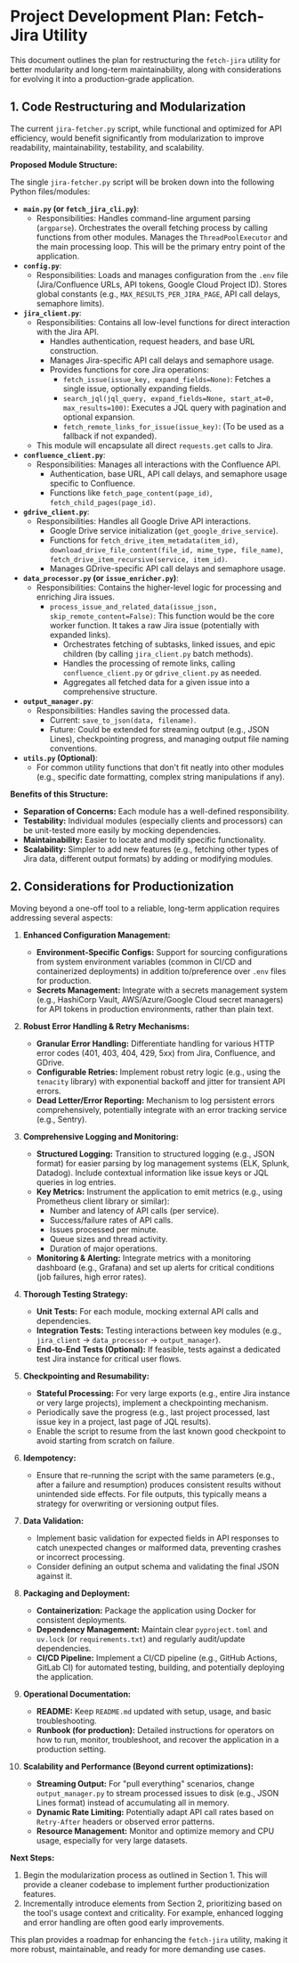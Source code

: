 # Project Development Plan: Fetch-Jira Utility

This document outlines the plan for restructuring the `fetch-jira` utility for better modularity and long-term maintainability, along with considerations for evolving it into a production-grade application.

## 1. Code Restructuring and Modularization

The current `jira-fetcher.py` script, while functional and optimized for API efficiency, would benefit significantly from modularization to improve readability, maintainability, testability, and scalability.

**Proposed Module Structure:**

The single `jira-fetcher.py` script will be broken down into the following Python files/modules:

*   **`main.py` (or `fetch_jira_cli.py`)**:
    *   Responsibilities: Handles command-line argument parsing (`argparse`). Orchestrates the overall fetching process by calling functions from other modules. Manages the `ThreadPoolExecutor` and the main processing loop. This will be the primary entry point of the application.
*   **`config.py`**:
    *   Responsibilities: Loads and manages configuration from the `.env` file (Jira/Confluence URLs, API tokens, Google Cloud Project ID). Stores global constants (e.g., `MAX_RESULTS_PER_JIRA_PAGE`, API call delays, semaphore limits).
*   **`jira_client.py`**:
    *   Responsibilities: Contains all low-level functions for direct interaction with the Jira API.
        *   Handles authentication, request headers, and base URL construction.
        *   Manages Jira-specific API call delays and semaphore usage.
        *   Provides functions for core Jira operations:
            *   `fetch_issue(issue_key, expand_fields=None)`: Fetches a single issue, optionally expanding fields.
            *   `search_jql(jql_query, expand_fields=None, start_at=0, max_results=100)`: Executes a JQL query with pagination and optional expansion.
            *   `fetch_remote_links_for_issue(issue_key)`: (To be used as a fallback if not expanded).
    *   This module will encapsulate all direct `requests.get` calls to Jira.
*   **`confluence_client.py`**:
    *   Responsibilities: Manages all interactions with the Confluence API.
        *   Authentication, base URL, API call delays, and semaphore usage specific to Confluence.
        *   Functions like `fetch_page_content(page_id)`, `fetch_child_pages(page_id)`.
*   **`gdrive_client.py`**:
    *   Responsibilities: Handles all Google Drive API interactions.
        *   Google Drive service initialization (`get_google_drive_service`).
        *   Functions for `fetch_drive_item_metadata(item_id)`, `download_drive_file_content(file_id, mime_type, file_name)`, `fetch_drive_item_recursive(service, item_id)`.
        *   Manages GDrive-specific API call delays and semaphore usage.
*   **`data_processor.py` (or `issue_enricher.py`)**:
    *   Responsibilities: Contains the higher-level logic for processing and enriching Jira issues.
        *   `process_issue_and_related_data(issue_json, skip_remote_content=False)`: This function would be the core worker function. It takes a raw Jira issue (potentially with expanded links).
            *   Orchestrates fetching of subtasks, linked issues, and epic children (by calling `jira_client.py` batch methods).
            *   Handles the processing of remote links, calling `confluence_client.py` or `gdrive_client.py` as needed.
            *   Aggregates all fetched data for a given issue into a comprehensive structure.
*   **`output_manager.py`**:
    *   Responsibilities: Handles saving the processed data.
        *   Current: `save_to_json(data, filename)`.
        *   Future: Could be extended for streaming output (e.g., JSON Lines), checkpointing progress, and managing output file naming conventions.
*   **`utils.py` (Optional)**:
    *   For common utility functions that don't fit neatly into other modules (e.g., specific date formatting, complex string manipulations if any).

**Benefits of this Structure:**

*   **Separation of Concerns:** Each module has a well-defined responsibility.
*   **Testability:** Individual modules (especially clients and processors) can be unit-tested more easily by mocking dependencies.
*   **Maintainability:** Easier to locate and modify specific functionality.
*   **Scalability:** Simpler to add new features (e.g., fetching other types of Jira data, different output formats) by adding or modifying modules.

## 2. Considerations for Productionization

Moving beyond a one-off tool to a reliable, long-term application requires addressing several aspects:

1.  **Enhanced Configuration Management:**
    *   **Environment-Specific Configs:** Support for sourcing configurations from system environment variables (common in CI/CD and containerized deployments) in addition to/preference over `.env` files for production.
    *   **Secrets Management:** Integrate with a secrets management system (e.g., HashiCorp Vault, AWS/Azure/Google Cloud secret managers) for API tokens in production environments, rather than plain text.

2.  **Robust Error Handling & Retry Mechanisms:**
    *   **Granular Error Handling:** Differentiate handling for various HTTP error codes (401, 403, 404, 429, 5xx) from Jira, Confluence, and GDrive.
    *   **Configurable Retries:** Implement robust retry logic (e.g., using the `tenacity` library) with exponential backoff and jitter for transient API errors.
    *   **Dead Letter/Error Reporting:** Mechanism to log persistent errors comprehensively, potentially integrate with an error tracking service (e.g., Sentry).

3.  **Comprehensive Logging and Monitoring:**
    *   **Structured Logging:** Transition to structured logging (e.g., JSON format) for easier parsing by log management systems (ELK, Splunk, Datadog). Include contextual information like issue keys or JQL queries in log entries.
    *   **Key Metrics:** Instrument the application to emit metrics (e.g., using Prometheus client library or similar):
        *   Number and latency of API calls (per service).
        *   Success/failure rates of API calls.
        *   Issues processed per minute.
        *   Queue sizes and thread activity.
        *   Duration of major operations.
    *   **Monitoring & Alerting:** Integrate metrics with a monitoring dashboard (e.g., Grafana) and set up alerts for critical conditions (job failures, high error rates).

4.  **Thorough Testing Strategy:**
    *   **Unit Tests:** For each module, mocking external API calls and dependencies.
    *   **Integration Tests:** Testing interactions between key modules (e.g., `jira_client` -> `data_processor` -> `output_manager`).
    *   **End-to-End Tests (Optional):** If feasible, tests against a dedicated test Jira instance for critical user flows.

5.  **Checkpointing and Resumability:**
    *   **Stateful Processing:** For very large exports (e.g., entire Jira instance or very large projects), implement a checkpointing mechanism.
    *   Periodically save the progress (e.g., last project processed, last issue key in a project, last page of JQL results).
    *   Enable the script to resume from the last known good checkpoint to avoid starting from scratch on failure.

6.  **Idempotency:**
    *   Ensure that re-running the script with the same parameters (e.g., after a failure and resumption) produces consistent results without unintended side effects. For file outputs, this typically means a strategy for overwriting or versioning output files.

7.  **Data Validation:**
    *   Implement basic validation for expected fields in API responses to catch unexpected changes or malformed data, preventing crashes or incorrect processing.
    *   Consider defining an output schema and validating the final JSON against it.

8.  **Packaging and Deployment:**
    *   **Containerization:** Package the application using Docker for consistent deployments.
    *   **Dependency Management:** Maintain clear `pyproject.toml` and `uv.lock` (or `requirements.txt`) and regularly audit/update dependencies.
    *   **CI/CD Pipeline:** Implement a CI/CD pipeline (e.g., GitHub Actions, GitLab CI) for automated testing, building, and potentially deploying the application.

9.  **Operational Documentation:**
    *   **README:** Keep `README.md` updated with setup, usage, and basic troubleshooting.
    *   **Runbook (for production):** Detailed instructions for operators on how to run, monitor, troubleshoot, and recover the application in a production setting.

10. **Scalability and Performance (Beyond current optimizations):**
    *   **Streaming Output:** For "pull everything" scenarios, change `output_manager.py` to stream processed issues to disk (e.g., JSON Lines format) instead of accumulating all in memory.
    *   **Dynamic Rate Limiting:** Potentially adapt API call rates based on `Retry-After` headers or observed error patterns.
    *   **Resource Management:** Monitor and optimize memory and CPU usage, especially for very large datasets.

**Next Steps:**

1.  Begin the modularization process as outlined in Section 1. This will provide a cleaner codebase to implement further productionization features.
2.  Incrementally introduce elements from Section 2, prioritizing based on the tool's usage context and criticality. For example, enhanced logging and error handling are often good early improvements.

This plan provides a roadmap for enhancing the `fetch-jira` utility, making it more robust, maintainable, and ready for more demanding use cases. 